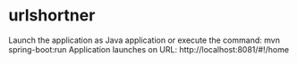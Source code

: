 # urlshortner
Launch the application as Java application or execute the command: mvn spring-boot:run
Application launches on URL: http://localhost:8081/#!/home


